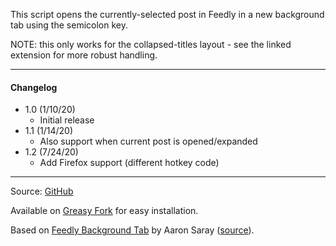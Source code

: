 This script opens the currently-selected post in Feedly in a new background tab using the semicolon key.

NOTE: this only works for the collapsed-titles layout - see the linked extension for more robust handling.

---

#### Changelog
* 1.0 (1/10/20)
  * Initial release
* 1.1 (1/14/20)
  * Also support when current post is opened/expanded
* 1.2 (7/24/20)
  * Add Firefox support (different hotkey code)

---

Source: [GitHub](https://github.com/theborg3of5/Userscripts/tree/master/feedlyOpenInBackground)

Available on [Greasy Fork](https://greasyfork.org/en/scripts/394974-feedly-open-in-background-tab) for easy installation.

Based on [Feedly Background Tab](https://chrome.google.com/webstore/detail/feedly-background-tab/gjlijkhcebalcchkhgaiflaooghmoegk) by Aaron Saray ([source](https://github.com/aaronsaray/feedlybackgroundtab)).
